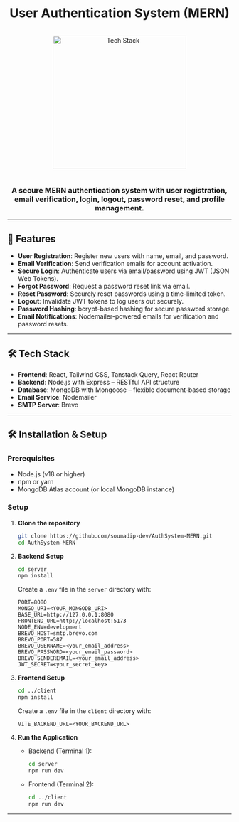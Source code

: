 # <h1 align="center">User Authentication System (MERN)</h1>

<div align="center">
  <a href="https://github.com/soumadip-dev">
    <img src="https://skillicons.dev/icons?i=react,typescript,tailwindcss,nodejs,express,mongodb,github" alt="Tech Stack" width="300" style="padding: 15px 0;">
  </a>
</div>

<h3 align="center">
  A secure MERN authentication system with user registration, email verification, login, logout, password reset, and profile management.
</h3>

---

## 🌟 Features

- **User Registration**: Register new users with name, email, and password.
- **Email Verification**: Send verification emails for account activation.
- **Secure Login**: Authenticate users via email/password using JWT (JSON Web Tokens).
- **Forgot Password**: Request a password reset link via email.
- **Reset Password**: Securely reset passwords using a time-limited token.
- **Logout**: Invalidate JWT tokens to log users out securely.
- **Password Hashing**: bcrypt-based hashing for secure password storage.
- **Email Notifications**: Nodemailer-powered emails for verification and password resets.

---

## 🛠️ Tech Stack

- **Frontend**: React, Tailwind CSS, Tanstack Query, React Router
- **Backend**: Node.js with Express – RESTful API structure
- **Database**: MongoDB with Mongoose – flexible document-based storage
- **Email Service**: Nodemailer
- **SMTP Server**: Brevo

---

## 🛠️ Installation & Setup

### Prerequisites

- Node.js (v18 or higher)
- npm or yarn
- MongoDB Atlas account (or local MongoDB instance)

### Setup

1. **Clone the repository**

   ```bash
   git clone https://github.com/soumadip-dev/AuthSystem-MERN.git
   cd AuthSystem-MERN
   ```

2. **Backend Setup**

   ```bash
   cd server
   npm install
   ```

   Create a `.env` file in the `server` directory with:

   ```env
   PORT=8080
   MONGO_URI=<YOUR_MONGODB_URI>
   BASE_URL=http://127.0.0.1:8080
   FRONTEND_URL=http://localhost:5173
   NODE_ENV=development
   BREVO_HOST=smtp.brevo.com
   BREVO_PORT=587
   BREVO_USERNAME=<your_email_address>
   BREVO_PASSWORD=<your_email_password>
   BREVO_SENDEREMAIL=<your_email_address>
   JWT_SECRET=<your_secret_key>
   ```

3. **Frontend Setup**

   ```bash
   cd ../client
   npm install
   ```

   Create a `.env` file in the `client` directory with:

   ```env
   VITE_BACKEND_URL=<YOUR_BACKEND_URL>
   ```

4. **Run the Application**
   - Backend (Terminal 1):
     ```bash
     cd server
     npm run dev
     ```
   - Frontend (Terminal 2):
     ```bash
     cd ../client
     npm run dev
     ```

---

